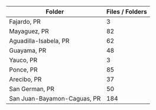| Folder                      |   Files / Folders |
|-----------------------------|-------------------|
| Fajardo, PR                 |                 3 |
| Mayaguez, PR                |                82 |
| Aguadilla-Isabela, PR       |                62 |
| Guayama, PR                 |                48 |
| Yauco, PR                   |                 3 |
| Ponce, PR                   |                85 |
| Arecibo, PR                 |                37 |
| San German, PR              |                50 |
| San Juan-Bayamon-Caguas, PR |               184 |